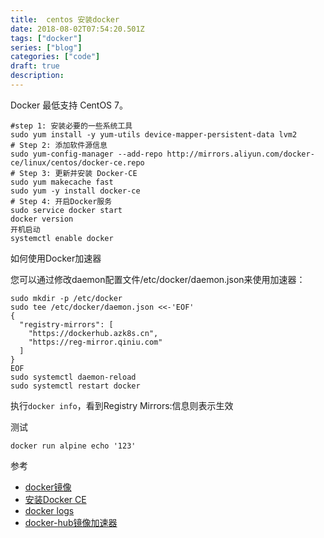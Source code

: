 ```yaml
---
title:  centos 安装docker
date: 2018-08-02T07:54:20.501Z
tags: ["docker"]
series: ["blog"]
categories: ["code"]
draft: true
description:
---
```


Docker 最低支持 CentOS 7。

```shell
#step 1: 安装必要的一些系统工具
sudo yum install -y yum-utils device-mapper-persistent-data lvm2
# Step 2: 添加软件源信息
sudo yum-config-manager --add-repo http://mirrors.aliyun.com/docker-ce/linux/centos/docker-ce.repo
# Step 3: 更新并安装 Docker-CE
sudo yum makecache fast
sudo yum -y install docker-ce
# Step 4: 开启Docker服务
sudo service docker start
docker version
开机启动
systemctl enable docker
```

如何使用Docker加速器


您可以通过修改daemon配置文件/etc/docker/daemon.json来使用加速器：
```shell
sudo mkdir -p /etc/docker
sudo tee /etc/docker/daemon.json <<-'EOF'
{
  "registry-mirrors": [
    "https://dockerhub.azk8s.cn",
    "https://reg-mirror.qiniu.com"
  ]
}
EOF
sudo systemctl daemon-reload
sudo systemctl restart docker
```
执行`docker info`，看到Registry Mirrors:信息则表示生效

测试  
```shell
docker run alpine echo '123'
```

参考  
- [docker镜像](https://mirrors.tuna.tsinghua.edu.cn/help/docker-ce/)
- [安装Docker CE](https://yeasy.gitbooks.io/docker_practice/content/install/centos.html)
- [docker logs](https://www.jianshu.com/p/1eb1d1d3f25e)
- [docker-hub镜像加速器](https://yeasy.gitbooks.io/docker_practice/install/mirror.html)
